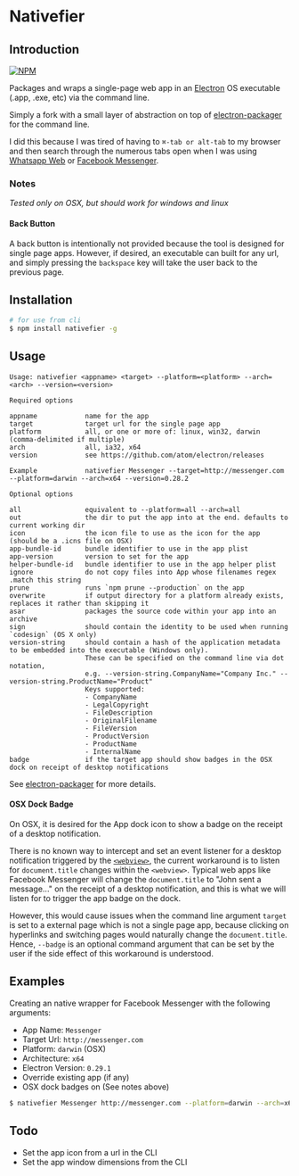 # Nativefier

## Introduction
[![NPM](https://nodei.co/npm/nativefier.png)](https://nodei.co/npm/nativefier/)

Packages and wraps a single-page web app in an [Electron](http://electron.atom.io) OS executable (.app, .exe, etc) via the command line. 

Simply a fork with a small layer of abstraction on top of [electron-packager](https://github.com/maxogden/electron-packager) for the command line.

I did this because I was tired of having to `⌘-tab or alt-tab` to my browser and then search through the numerous tabs open when I was using [Whatsapp Web](http://web.whatsapp.com) or [Facebook Messenger](http://messenger.com).

### Notes
*Tested only on OSX, but should work for windows and linux*
#### Back Button
A back button is intentionally not provided because the tool is designed for single page apps. However, if desired, an executable can built for any url, and simply pressing the `backspace` key will take the user back to the previous page.


## Installation

```bash
# for use from cli
$ npm install nativefier -g
```

## Usage

```
Usage: nativefier <appname> <target> --platform=<platform> --arch=<arch> --version=<version>

Required options

appname            name for the app
target             target url for the single page app
platform           all, or one or more of: linux, win32, darwin (comma-delimited if multiple)
arch               all, ia32, x64
version            see https://github.com/atom/electron/releases

Example            nativefier Messenger --target=http://messenger.com --platform=darwin --arch=x64 --version=0.28.2

Optional options

all                equivalent to --platform=all --arch=all
out                the dir to put the app into at the end. defaults to current working dir
icon               the icon file to use as the icon for the app (should be a .icns file on OSX)
app-bundle-id      bundle identifier to use in the app plist
app-version        version to set for the app
helper-bundle-id   bundle identifier to use in the app helper plist
ignore             do not copy files into App whose filenames regex .match this string
prune              runs `npm prune --production` on the app
overwrite          if output directory for a platform already exists, replaces it rather than skipping it
asar               packages the source code within your app into an archive
sign               should contain the identity to be used when running `codesign` (OS X only)
version-string     should contain a hash of the application metadata to be embedded into the executable (Windows only).
                   These can be specified on the command line via dot notation,
                   e.g. --version-string.CompanyName="Company Inc." --version-string.ProductName="Product"
                   Keys supported:
                   - CompanyName
                   - LegalCopyright
                   - FileDescription
                   - OriginalFilename
                   - FileVersion
                   - ProductVersion
                   - ProductName
                   - InternalName
badge              if the target app should show badges in the OSX dock on receipt of desktop notifications
```

See [electron-packager](https://github.com/maxogden/electron-packager) for more details.

#### OSX Dock Badge

On OSX, it is desired for the App dock icon to show a badge on the receipt of a desktop notification. 

There is no known way to intercept and set an event listener for a desktop notification triggered by the [`<webview>`](https://github.com/atom/electron/blob/master/docs/api/web-view-tag.md), the current workaround is to listen for `document.title` changes within the `<webview>`. Typical web apps like Facebook Messenger will change the `document.title` to "John sent a message..." on the receipt of a desktop notification, and this is what we will listen for to trigger the app badge on the dock.

However, this would cause issues when the command line argument `target` is set to a external page which is not a single page app, because clicking on hyperlinks and switching pages would naturally change the `document.title`. Hence, `--badge` is an optional command argument that can be set by the user if the side effect of this workaround is understood. 

## Examples

Creating an native wrapper for Facebook Messenger with the following arguments:

- App Name: `Messenger`
- Target Url: `http://messenger.com`
- Platform: `darwin` (OSX)
- Architecture: `x64`
- Electron Version: `0.29.1`
- Override existing app (if any)
- OSX dock badges on (See notes above)

```bash
$ nativefier Messenger http://messenger.com --platform=darwin --arch=x64 --version=0.29.1 --overwrite --badge
```

## Todo

- Set the app icon from a url in the CLI
- Set the app window dimensions from the CLI